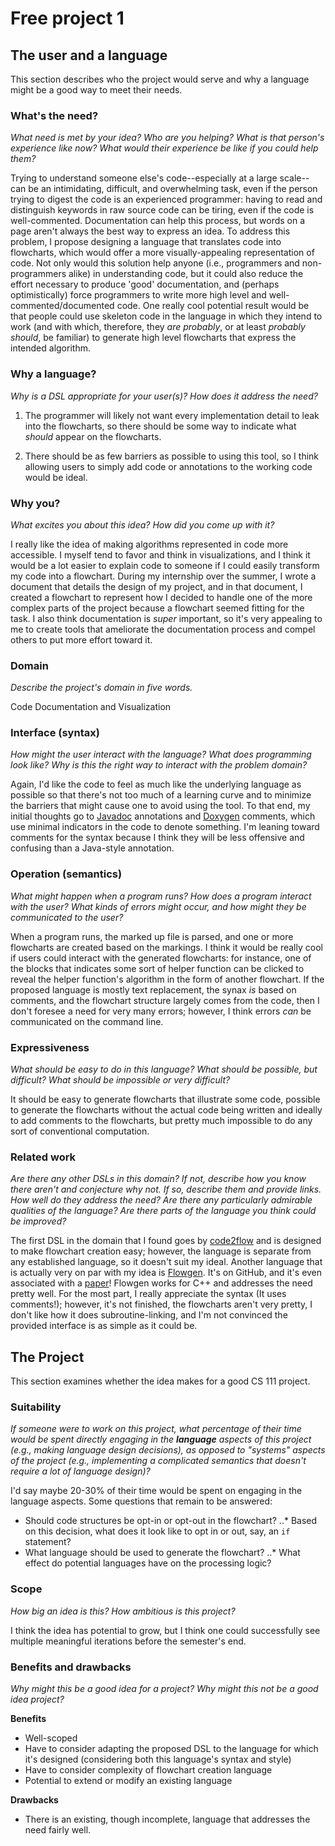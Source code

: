 # Free project 1

## The user and a language
This section describes who the project would serve and why a language might be a
good way to meet their needs.


### What's the need?
_What need is met by your idea? Who are you helping? What is that person's
experience like now? What would their experience be like if you could help 
them?_

Trying to understand someone else's code--especially at a large scale--
can be an intimidating, difficult, and overwhelming task,
even if the person trying to digest the code is an experienced programmer:
having to read and distinguish keywords in raw source code can be tiring, even if the code is well-commented.
Documentation can help this process, but words on a page aren't always the best way to express an idea.
To address this problem, I propose designing a language that translates code into flowcharts,
which would offer a more visually-appealing representation of code.
Not only would this solution help anyone (i.e., programmers and non-programmers alike) in understanding code,
but it could also reduce the effort necessary to produce 'good' documentation,
and (perhaps optimistically) force programmers to write more high level and well-commented/documented code.
One really cool potential result would be that people could use skeleton code in the language in which they intend to work
(and with which, therefore, they _are probably_, or at least _probably should_, be familiar)
to generate high level flowcharts that express the intended algorithm.


### Why a language?
_Why is a DSL appropriate for your user(s)? How does it address the need?_

1. The programmer will likely not want every implementation detail to leak into the flowcharts,
so there should be some way to indicate what _should_ appear on the flowcharts.

2. There should be as few barriers as possible to using this tool,
so I think allowing users to simply add code or annotations to the working code would be ideal.


### Why you?
_What excites you about this idea? How did you come up with it?_

I really like the idea of making algorithms represented in code more accessible.
I myself tend to favor and think in visualizations, and I think it would be a lot easier to explain code to someone
if I could easily transform my code into a flowchart. During my internship over the summer,
I wrote a document that details the design of my project, and in that document,
I created a flowchart to represent how I decided to handle one of the more complex parts of the project
because a flowchart seemed fitting for the task. I also think documentation is _super_ important,
so it's very appealing to me to create tools that ameliorate the documentation process
and compel others to put more effort toward it.


### Domain
_Describe the project's domain in five words._

Code Documentation and Visualization


### Interface (syntax)
_How might the user interact with the language? What does programming look 
like? Why is this the right way to interact with the problem domain?_ 

Again, I'd like the code to feel as much like the underlying language as possible
so that there's not too much of a learning curve and to minimize the barriers
that might cause one to avoid using the tool. To that end,
my initial thoughts go to [Javadoc] annotations and [Doxygen] comments,
which use minimal indicators in the code to denote something.
I'm leaning toward comments for the syntax because I think they will be less offensive and confusing than a Java-style annotation.


### Operation (semantics)
_What might happen when a program runs? How does a program interact with the
user? What kinds of errors might occur, and how might they be communicated to
the user?_

When a program runs, the marked up file is parsed, and one or more flowcharts are created based on the markings.
I think it would be really cool if users could interact with the generated flowcharts:
for instance, one of the blocks that indicates some sort of helper function
can be clicked to reveal the helper function's algorithm in the form of another flowchart.
If the proposed language is mostly text replacement, the synax _is_ based on comments,
and the flowchart structure largely comes from the code, then I don't foresee a need for very many errors;
however, I think errors _can_ be communicated on the command line.


### Expressiveness
_What should be easy to do in this language? What should be possible, but
difficult? What should be impossible or very difficult?_

It should be easy to generate flowcharts that illustrate some code,
possible to generate the flowcharts without the actual code being written
and ideally to add comments to the flowcharts,
but pretty much impossible to do any sort of conventional computation.


### Related work
_Are there any other DSLs in this domain? If not, describe how you know there
aren't and conjecture why not. If so, describe them and provide links. How well 
do they address the need? Are there any particularly admirable qualities of the
language? Are there parts of the language you think could be improved?_

The first DSL in the domain that I found goes by [code2flow] and is designed to make flowchart creation easy;
however, the language is separate from any established language, so it doesn't suit my ideal.
Another language that is actually very on par with my idea is [Flowgen].
It's on GitHub, and it's even associated with a [paper][Flowgen Paper]!
Flowgen works for C++ and addresses the need pretty well.
For the most part, I really appreciate the syntax (It uses comments!);
however, it's not finished, the flowcharts aren't very pretty, I don't like how it does subroutine-linking,
and I'm not convinced the provided interface is as simple as it could be.


## The Project
This section examines whether the idea makes for a good CS 111 project.


### Suitability
_If someone were to work on this project, what percentage of their time would be
spent directly engaging in the **language** aspects of this project (e.g.,
making language design decisions), as opposed to "systems" aspects of the
project (e.g., implementing a complicated semantics that doesn't require a lot
of language design)?_

I'd say maybe 20-30% of their time would be spent on engaging in the language aspects. Some questions that remain to be answered:

* Should code structures be opt-in or opt-out in the flowchart?
..* Based on this decision, what does it look like to opt in or out, say, an `if` statement?
* What language should be used to generate the flowchart?
..* What effect do potential languages have on the processing logic?


### Scope
_How big an idea is this? How ambitious is this project?_

I think the idea has potential to grow, but I think one could successfully see multiple meaningful iterations
before the semester's end.


### Benefits and drawbacks
_Why might this be a good idea for a project? Why might this not be a good idea 
project?_

**Benefits**
* Well-scoped
* Have to consider adapting the proposed DSL to the language for which it's designed (considering both this language's syntax and style)
* Have to consider complexity of flowchart creation language
* Potential to extend or modify an existing language

**Drawbacks**
* There is an existing, though incomplete, language that addresses the need fairly well.


[Javadoc]: https://en.wikipedia.org/wiki/Javadoc
[Doxygen]: https://en.wikipedia.org/wiki/Doxygen
[code2flow]: http://code2flow.com/
[Flowgen]: http://jlopezvi.github.io/Flowgen/index.html
[Flowgen Paper]: http://arxiv.org/pdf/1405.3240.pdf
